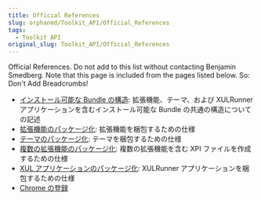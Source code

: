 ```yaml
---
title: Official References
slug: orphaned/Toolkit_API/Official_References
tags:
  - Toolkit API
original_slug: Toolkit_API/Official_References
---
```

Official References. Do not add to this list without contacting Benjamin Smedberg. Note that this page is included from the pages listed below. So: Don't Add Breadcrumbs!

- [インストール可能な Bundle の構造](ja/Bundles): 拡張機能、テーマ、および XULRunner アプリケーションを含むインストール可能な Bundle の共通の構造についての記述
- [拡張機能のパッケージ化](ja/Extension_Packaging): 拡張機能を梱包するための仕様
- [テーマのパッケージ化](ja/Theme_Packaging): テーマを梱包するための仕様
- [複数の拡張機能のパッケージ化](ja/Multiple_Item_Packaging): 複数の拡張機能を含む XPI ファイルを作成するための仕様
- [XUL アプリケーションのパッケージ化](ja/XUL_Application_Packaging): XULRunner アプリケーションを梱包するための仕様
- [Chrome の登録](ja/Chrome_Registration)
